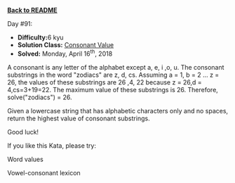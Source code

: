 ﻿<a href=https://github.com/hlais/Kata---a---Day><b>Back to README</b><a>

Day #91: 

* <b>Difficulty:</b>6 kyu
* <b>Solution Class:</b> [Consonant Value](Consonant%20Value.cs)
* <b>Solved:</b> Monday, April 16<sup>th</sup>, 2018

A consonant is any letter of the alphabet except a, e, i ,o, u. The consonant substrings in the word "zodiacs" are z, d, cs. Assuming a = 1, b = 2 ... z = 26, the values of these substrings are 26 ,4, 22 because z = 26,d = 4,cs=3+19=22. The maximum value of these substrings is 26. Therefore, solve("zodiacs") = 26.

Given a lowercase string that has alphabetic characters only and no spaces, return the highest value of consonant substrings.

Good luck!

If you like this Kata, please try:

Word values

Vowel-consonant lexicon
